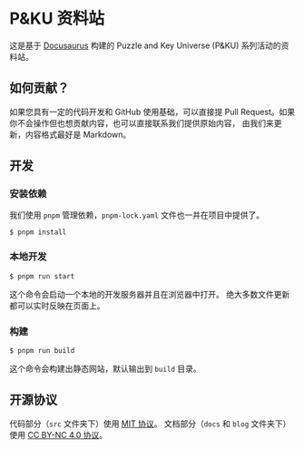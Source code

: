 # P&KU 资料站

这是基于 [Docusaurus](https://docusaurus.io/) 构建的 Puzzle and Key Universe (P&KU) 系列活动的资料站。

## 如何贡献？

如果您具有一定的代码开发和 GitHub 使用基础，可以直接提 Pull Request。如果你不会操作但也想贡献内容，也可以直接联系我们提供原始内容，
由我们来更新，内容格式最好是 Markdown。

## 开发

### 安装依赖

我们使用 `pnpm` 管理依赖，`pnpm-lock.yaml` 文件也一并在项目中提供了。

```
$ pnpm install
```

### 本地开发

```
$ pnpm run start
```

这个命令会启动一个本地的开发服务器并且在浏览器中打开。
绝大多数文件更新都可以实时反映在页面上。

### 构建

```
$ pnpm run build
```

这个命令会构建出静态网站，默认输出到 `build` 目录。

## 开源协议

代码部分（`src` 文件夹下）使用 [MIT 协议](./LICENSE)。
文档部分（`docs` 和 `blog` 文件夹下）使用 [CC BY-NC 4.0 协议](https://creativecommons.org/licenses/by-nc/4.0/)。
